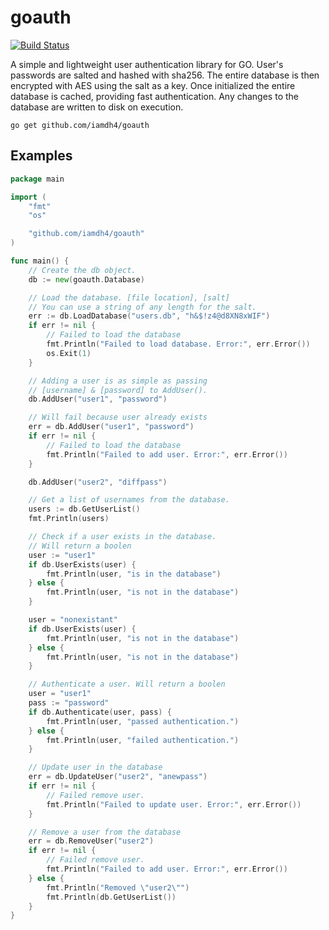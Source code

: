 # goauth

[![Build Status](https://travis-ci.org/IamDH4/goauth.svg?branch=master)](https://travis-ci.org/IamDH4/goauth)

A simple and lightweight user authentication library for GO. User's passwords are salted and hashed with sha256. The entire database is then encrypted with AES using the salt as a key. Once initialized the entire database is cached, providing fast authentication. Any changes to the database are written to disk on execution.
```
go get github.com/iamdh4/goauth
```

## Examples
```go
package main

import (
	"fmt"
	"os"

	"github.com/iamdh4/goauth"
)

func main() {
	// Create the db object.
	db := new(goauth.Database)

	// Load the database. [file location], [salt]
	// You can use a string of any length for the salt.
	err := db.LoadDatabase("users.db", "h&$!z4@d8XN8xWIF")
	if err != nil {
		// Failed to load the database
		fmt.Println("Failed to load database. Error:", err.Error())
		os.Exit(1)
	}

	// Adding a user is as simple as passing
	// [username] & [password] to AddUser().
	db.AddUser("user1", "password")

	// Will fail because user already exists
	err = db.AddUser("user1", "password")
	if err != nil {
		// Failed to load the database
		fmt.Println("Failed to add user. Error:", err.Error())
	}

	db.AddUser("user2", "diffpass")

	// Get a list of usernames from the database.
	users := db.GetUserList()
	fmt.Println(users)

	// Check if a user exists in the database.
	// Will return a boolen
	user := "user1"
	if db.UserExists(user) {
		fmt.Println(user, "is in the database")
	} else {
		fmt.Println(user, "is not in the database")
	}

	user = "nonexistant"
	if db.UserExists(user) {
		fmt.Println(user, "is not in the database")
	} else {
		fmt.Println(user, "is not in the database")
	}

	// Authenticate a user. Will return a boolen
	user = "user1"
	pass := "password"
	if db.Authenticate(user, pass) {
		fmt.Println(user, "passed authentication.")
	} else {
		fmt.Println(user, "failed authentication.")
	}

	// Update user in the database
	err = db.UpdateUser("user2", "anewpass")
	if err != nil {
		// Failed remove user.
		fmt.Println("Failed to update user. Error:", err.Error())
	}

	// Remove a user from the database
	err = db.RemoveUser("user2")
	if err != nil {
		// Failed remove user.
		fmt.Println("Failed to add user. Error:", err.Error())
	} else {
		fmt.Println("Removed \"user2\"")
		fmt.Println(db.GetUserList())
	}
}

```
